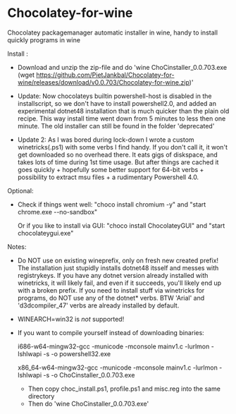 # Chocolatey-for-wine
Chocolatey packagemanager automatic installer in wine, handy to install quickly programs in wine

Install :
- Download and unzip the zip-file and do 'wine ChoCinstaller_0.0.703.exe (wget https://github.com/PietJankbal/Chocolatey-for-wine/releases/download/v0.0.703/Chocolatey-for-wine.zip)'


- Update: Now chocolateys builtin powershell-host is disabled in the installscript, so we don't have to install
        powershell2.0, and added an experimental dotnet48 installation that is much quicker than the plain old recipe.
        This way install time went down from 5 minutes to less then one minute. The old installer can still be found in
        the folder 'deprecated' 

- Update 2: As I was bored during lock-down I wrote a custom winetricks(.ps1) with some verbs I find handy. If you don't call it, it won't get downloaded so no overhead there. It eats gigs of diskspace, and takes lots of time during 1st time usage. But after things are cached it goes quickly + hopefully some better support for 64-bit verbs + possibility to extract msu files + a rudimentary Powershell 4.0.  

Optional:
- Check if things went well: "choco install chromium -y" and  "start chrome.exe --no-sandbox"
  
  Or if you like to install via GUI: "choco install ChocolateyGUI" and "start chocolateygui.exe"

Notes:

  - Do NOT use on existing wineprefix, only on fresh new created prefix! The installation just stupidly installs dotnet48 itsself and messes with registrykeys.
    If you have any dotnet version already installed with winetricks, it will likely fail, and even if it succeeds, you'll likely end up with a broken prefix.
    If you need to install stuff via winetricks for programs, do NOT use any of the dotnet* verbs. 
    BTW 'Arial' and 'd3dcompiler_47' verbs are already installed by default.
  - WINEARCH=win32 is _not_ supported!
  - If you want to compile yourself instead of downloading binaries:
    
    i686-w64-mingw32-gcc -municode -mconsole mainv1.c -lurlmon -lshlwapi -s -o powershell32.exe

    x86_64-w64-mingw32-gcc -municode -mconsole mainv1.c -lurlmon -lshlwapi -s -o ChoCinstaller_0.0.703.exe
    
    - Then copy choc_install.ps1, profile.ps1 and misc.reg into the same directory
    - Then do 'wine ChoCinstaller_0.0.703.exe'
  
